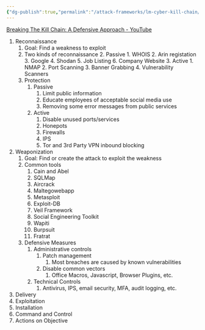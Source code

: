 ```yaml
---
{"dg-publish":true,"permalink":"/attack-frameworks/lm-cyber-kill-chain/breaking-the-kill-chain/"}
---
```


[Breaking The Kill Chain: A Defensive Approach - YouTube](https://www.youtube.com/watch?v=II91fiUax2g)

1. Reconnaissance
	1. Goal: Find a weakness to exploit
	2. Two kinds of reconnaissance
		2. Passive
			1. WHOIS
			2. Arin registation
			3. Google
			4. Shodan
			5. Job Listing
			6. Company Website
		3. Active
			1. NMAP
			2. Port Scanning
			3. Banner Grabbing
			4. Vulnerability Scanners
	3. Protection
		1. Passive
			1. Limit public information
			2. Educate employees of acceptable social media use
			3. Removing some error messages from public services
		2. Active
			1. Disable unused ports/services
			2. Honepots
			3. Firewalls
			4. IPS
			5. Tor and 3rd Party VPN inbound blocking
2. Weaponization
	1. Goal: Find or create the attack to exploit the weakness
	2. Common tools
		1. Cain and Abel
		2. SQLMap
		3. Aircrack
		4. Maltegowebapp
		5. Metasploit
		6. Exploit-DB
		7. Veil Framework
		8. Social Engineering Toolkit
		9. Wapiti
		10. Burpsuit
		11. Fratrat
	3. Defensive Measures
		1. Administrative controls
			1. Patch management
				1. Most breaches are caused by known vulnerabilities
			2. Disable common vectors
				1. Office Macros, Javascript, Browser Plugins, etc.
		2. Technical Controls
			1. Antivirus, IPS, email security, MFA, audit logging, etc.
3. Delivery
4. Exploitation
5. Installation
6. Command and Control
7. Actions on Objective